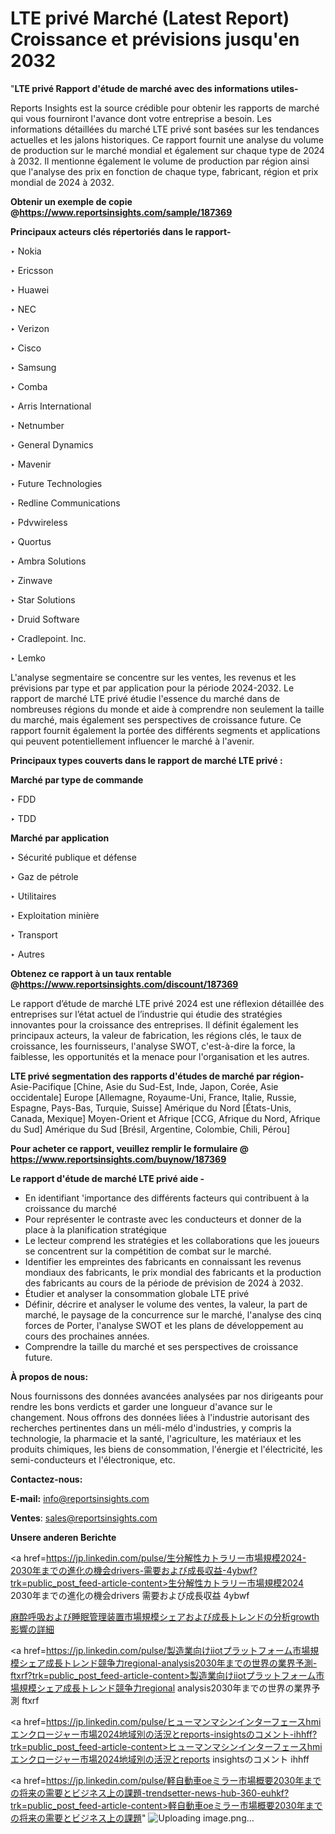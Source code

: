 # LTE privé Marché (Latest Report) Croissance et prévisions jusqu'en 2032

"<strong>LTE privé Rapport d'étude de marché avec des informations utiles-</strong>

Reports Insights est la source crédible pour obtenir les rapports de marché qui vous fourniront l'avance dont votre entreprise a besoin. Les informations détaillées du marché LTE privé sont basées sur les tendances actuelles et les jalons historiques. Ce rapport fournit une analyse du volume de production sur le marché mondial et également sur chaque type de 2024 à 2032. Il mentionne également le volume de production par région ainsi que l'analyse des prix en fonction de chaque type, fabricant, région et prix mondial de 2024 à 2032.

<strong><b>Obtenir un exemple de copie @</b></strong><a href=https://www.reportsinsights.com/sample/187369><strong><b>https://www.reportsinsights.com/sample/187369</b></strong></a>

<b>Principaux acteurs clés répertoriés dans le rapport-</b>

<b> </b>‣ Nokia

‣ Ericsson

‣ Huawei

‣ NEC

‣ Verizon

‣ Cisco

‣ Samsung

‣ Comba

‣ Arris International

‣ Netnumber

‣ General Dynamics

‣ Mavenir

‣ Future Technologies

‣ Redline Communications

‣ Pdvwireless

‣ Quortus

‣ Ambra Solutions

‣ Zinwave

‣ Star Solutions

‣ Druid Software

‣ Cradlepoint. Inc.

‣ Lemko

L'analyse segmentaire se concentre sur les ventes, les revenus et les prévisions par type et par application pour la période 2024-2032. Le rapport de marché LTE privé étudie l'essence du marché dans de nombreuses régions du monde et aide à comprendre non seulement la taille du marché, mais également ses perspectives de croissance future. Ce rapport fournit également la portée des différents segments et applications qui peuvent potentiellement influencer le marché à l'avenir.

<strong>Principaux types couverts dans le rapport de marché LTE privé :</strong>

<strong>Marché par type de commande</strong>

‣ FDD

‣ TDD

<strong>Marché par application</strong>

‣ Sécurité publique et défense

‣ Gaz de pétrole

‣ Utilitaires

‣ Exploitation minière

‣ Transport

‣ Autres

<strong><b>Obtenez ce rapport à un taux rentable @</b></strong><a href=https://www.reportsinsights.com/discount/187369><strong><b>https://www.reportsinsights.com/discount/187369</b></strong></a>

Le rapport d’étude de marché LTE privé 2024 est une réflexion détaillée des entreprises sur l’état actuel de l’industrie qui étudie des stratégies innovantes pour la croissance des entreprises. Il définit également les principaux acteurs, la valeur de fabrication, les régions clés, le taux de croissance, les fournisseurs, l'analyse SWOT, c'est-à-dire la force, la faiblesse, les opportunités et la menace pour l'organisation et les autres.

<strong>LTE privé segmentation des rapports d'études de marché par région-</strong>
Asie-Pacifique [Chine, Asie du Sud-Est, Inde, Japon, Corée, Asie occidentale]
Europe [Allemagne, Royaume-Uni, France, Italie, Russie, Espagne, Pays-Bas, Turquie, Suisse]
Amérique du Nord [États-Unis, Canada, Mexique]
Moyen-Orient et Afrique [CCG, Afrique du Nord, Afrique du Sud]
Amérique du Sud [Brésil, Argentine, Colombie, Chili, Pérou]

<strong>Pour acheter ce rapport, veuillez remplir le formulaire @   <a href=https://www.reportsinsights.com/buynow/187369>https://www.reportsinsights.com/buynow/187369</a></strong>

<strong>Le rapport d'étude de marché LTE privé aide -</strong>
<ul>
  <li>En identifiant 'importance des différents facteurs qui contribuent à la croissance du marché</li>
  <li>Pour représenter le contraste avec les conducteurs et donner de la place à la planification stratégique</li>
  <li>Le lecteur comprend les stratégies et les collaborations que les joueurs se concentrent sur la compétition de combat sur le marché.</li>
  <li>Identifier les empreintes des fabricants en connaissant les revenus mondiaux des fabricants, le prix mondial des fabricants et la production des fabricants au cours de la période de prévision de 2024 à 2032.</li>
  <li>Étudier et analyser la consommation globale LTE privé</li>
  <li>Définir, décrire et analyser le volume des ventes, la valeur, la part de marché, le paysage de la concurrence sur le marché, l'analyse des cinq forces de Porter, l'analyse SWOT et les plans de développement au cours des prochaines années.</li>
  <li>Comprendre la taille du marché et ses perspectives de croissance future.</li>
</ul>
<strong>À propos de nous:</strong>

Nous fournissons des données avancées analysées par nos dirigeants pour rendre les bons verdicts et garder une longueur d'avance sur le changement. Nous offrons des données liées à l'industrie autorisant des recherches pertinentes dans un méli-mélo d'industries, y compris la technologie, la pharmacie et la santé, l'agriculture, les matériaux et les produits chimiques, les biens de consommation, l'énergie et l'électricité, les semi-conducteurs et l'électronique, etc.

<strong>Contactez-nous:</strong>

<strong>E-mail:</strong> <a href=mailto:info@reportsinsights.com>info@reportsinsights.com</a>

<strong>Ventes</strong>: <a href=mailto:sales@reportsinsights.com>sales@reportsinsights.com</a>

<strong>Unsere anderen Berichte</strong>

<a href=https://jp.linkedin.com/pulse/生分解性カトラリー市場規模2024-2030年までの進化の機会drivers-需要および成長収益-4ybwf?trk=public_post_feed-article-content>生分解性カトラリー市場規模2024 2030年までの進化の機会drivers 需要および成長収益 4ybwf</a>

<a href=https://www.linkedin.com/pulse/麻酔呼吸および睡眠管理装置市場規模シェアおよび成長トレンドの分析growth影響の詳細-reportsinsights-pvt-ltd-tubrf/>麻酔呼吸および睡眠管理装置市場規模シェアおよび成長トレンドの分析growth影響の詳細</a>

<a href=https://jp.linkedin.com/pulse/製造業向けiiotプラットフォーム市場規模シェア成長トレンド競争力regional-analysis2030年までの世界の業界予測-ftxrf?trk=public_post_feed-article-content>製造業向けiiotプラットフォーム市場規模シェア成長トレンド競争力regional analysis2030年までの世界の業界予測 ftxrf</a>

<a href=https://jp.linkedin.com/pulse/ヒューマンマシンインターフェースhmiエンクロージャー市場2024地域別の活況とreports-insightsのコメント-ihhff?trk=public_post_feed-article-content>ヒューマンマシンインターフェースhmiエンクロージャー市場2024地域別の活況とreports insightsのコメント ihhff</a>

<a href=https://jp.linkedin.com/pulse/軽自動車oeミラー市場概要2030年までの将来の需要とビジネス上の課題-trendsetter-news-hub-360-euhkf?trk=public_post_feed-article-content>軽自動車oeミラー市場概要2030年までの将来の需要とビジネス上の課題</a>"
![Uploading image.png…]()
